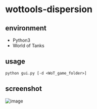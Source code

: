 # wottools-dispersion
## environment
+ Python3
+ World of Tanks

## usage
`python gui.py [-d <WoT_game_folder>]`

## screenshot
![image](https://user-images.githubusercontent.com/11075065/36024886-82433890-0dd4-11e8-9048-f10a1c175965.png)
